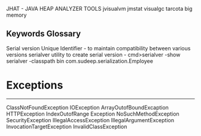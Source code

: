 JHAT - JAVA HEAP ANALYZER TOOLS
jvisualvm 
jmstat
visualgc
tarcota big memory 

Keywords Glossary
-------------------------------
Serial version Unique Identifier - to maintain compatibility between various versions 
serialver utility to create serial version - 
cmd>serialver -show
serialver -classpath bin com.sudeep.serialization.Employee


# Exceptions
----------------------------------
ClassNotFoundException
IOException
ArrayOutofBoundExcaption
HTTPException
IndexOutofRange Exception
NoSuchMethodException
SecurityException
IllegalAccessException
IllegalArgumentException
InvocationTargetException
InvalidClassException